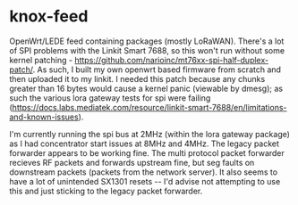 # knox-feed
OpenWrt/LEDE feed containing packages (mostly LoRaWAN). There's a lot of SPI problems with the Linkit Smart 7688, so this won't run without some kernel patching - https://github.com/narioinc/mt76xx-spi-half-duplex-patch/. As such, I built my own openwrt based firmware from scratch and then uploaded it to my linkit. I needed this patch because any chunks greater than 16 bytes would cause a kernel panic (viewable by dmesg); as such the various lora gateway tests for spi were failing (https://docs.labs.mediatek.com/resource/linkit-smart-7688/en/limitations-and-known-issues). 

I'm currently running the spi bus at 2MHz (within the lora gateway package) as I had concentrator start issues at 8MHz and 4MHz.
The legacy packet forwarder appears to be working fine. The multi protocol packet forwarder recieves RF packets and forwards upstream fine, but seg faults on downstream packets (packets from the network server). It also seems to have a lot of unintended SX1301 resets -- I'd advise not attempting to use this and just sticking to the legacy packet forwarder.
